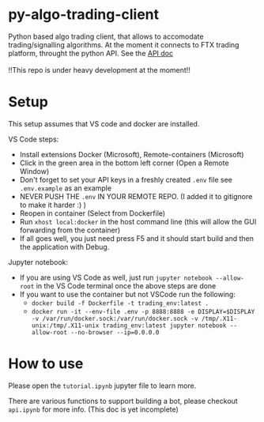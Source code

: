 # py-algo-trading-client
Python based algo trading client, that allows to accomodate trading/signalling algorithms. 
At the moment it connects to FTX trading platform, throught the python API.
See the [API doc](https://docs.ftx.us/#overview)<br><br>
!!This repo is under heavy development at the moment!!

# Setup
This setup assumes that VS code and docker are installed.

VS Code steps:
 - Install extensions Docker (Microsoft), Remote-containers (Microsoft)
 - Click in the green area in the bottom left corner (Open a Remote Window)
 - Don't forget to set your API keys in a freshly created ```.env``` file see ```.env.example``` as an example
 - NEVER PUSH THE ```.env``` IN YOUR REMOTE REPO. (I added it to gitignore to make it harder :) )
 - Reopen in container (Select from Dockerfile)
 - Run ```xhost local:docker``` in the host command line (this will allow the GUI forwarding from the container)
 - If all goes well, you just need press F5 and it should start build and then the application with Debug.

Jupyter notebook:
 - If you are using VS Code as well, just run ```jupyter notebook --allow-root``` in the VS Code terminal once the above steps are done
 - If you want to use the container but not VSCode run the following:
    - ```docker build -f Dockerfile -t trading_env:latest .```
    - ```docker run -it --env-file .env -p 8888:8888 -e DISPLAY=$DISPLAY -v /var/run/docker.sock:/var/run/docker.sock -v /tmp/.X11-unix:/tmp/.X11-unix trading_env:latest jupyter notebook --allow-root --no-browser --ip=0.0.0.0```

# How to use
Please open the ```tutorial.ipynb``` jupyter file to learn more.

There are various functions to support building a bot, please checkout ```api.ipynb``` for more info. (This doc is yet incomplete)
